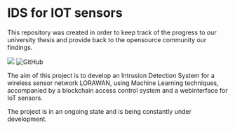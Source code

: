 # IDS for IOT sensors

<!-- This README is updated only by collabolators of the project -->

This repository was created in order to keep track of the progress to our university thesis and provide back to the opensource community our findings.

![](https://img.shields.io/badge/Updated-September%20%207,%202022-lightgrey.svg)
<img alt="GitHub" src="https://img.shields.io/github/license/BlackPhoenixr/IDS-for-IOT-sensors-with-webinterface">

The aim of this project is to develop an Intrusion Detection System for a wireless sensor network LORAWAN, using Machine Learning techniques, accompanied by a blockchain access control system and a webinterface for IoT sensors.

The project is in an ongoing state and is being constantly under development.





